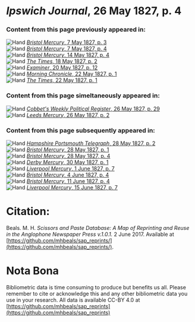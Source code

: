 # *Ipswich Journal*, 26 May 1827, p. 4  
  
### Content from this page previously appeared in:  
![Hand](http://scissorsandpaste.net/wp-content/uploads/2017/06/smallhandpointer.png) [*Bristol Mercury*, 7 May 1827, p. 3](https://mhbeals.github.io/sap_html/Bristol-Mercury/Bristol-Mercury-7-May-1827-p-3)  
![Hand](http://scissorsandpaste.net/wp-content/uploads/2017/06/smallhandpointer.png) [*Bristol Mercury*, 7 May 1827, p. 4](https://mhbeals.github.io/sap_html/Bristol-Mercury/Bristol-Mercury-7-May-1827-p-4)  
![Hand](http://scissorsandpaste.net/wp-content/uploads/2017/06/smallhandpointer.png) [*Bristol Mercury*, 14 May 1827, p. 4](https://mhbeals.github.io/sap_html/Bristol-Mercury/Bristol-Mercury-14-May-1827-p-4)  
![Hand](http://scissorsandpaste.net/wp-content/uploads/2017/06/smallhandpointer.png) [*The Times*, 18 May 1827, p. 2](https://mhbeals.github.io/sap_html/The-Times/The-Times-18-May-1827-p-2)  
![Hand](http://scissorsandpaste.net/wp-content/uploads/2017/06/smallhandpointer.png) [*Examiner*, 20 May 1827, p. 12](https://mhbeals.github.io/sap_html/Examiner/Examiner-20-May-1827-p-12)  
![Hand](http://scissorsandpaste.net/wp-content/uploads/2017/06/smallhandpointer.png) [*Morning Chronicle*, 22 May 1827, p. 1](https://mhbeals.github.io/sap_html/Morning-Chronicle/Morning-Chronicle-22-May-1827-p-1)  
![Hand](http://scissorsandpaste.net/wp-content/uploads/2017/06/smallhandpointer.png) [*The Times*, 22 May 1827, p. 1](https://mhbeals.github.io/sap_html/The-Times/The-Times-22-May-1827-p-1)  
  
### Content from this page simeltaneously appeared in:  
![Hand](http://scissorsandpaste.net/wp-content/uploads/2017/06/smallhandpointer.png) [*Cobbet's Weekly Political Register*, 26 May 1827, p. 29](https://mhbeals.github.io/sap_html/Cobbet's-Weekly-Political-Register/Cobbet's-Weekly-Political-Register-26-May-1827-p-29)  
![Hand](http://scissorsandpaste.net/wp-content/uploads/2017/06/smallhandpointer.png) [*Leeds Mercury*, 26 May 1827, p. 2](https://mhbeals.github.io/sap_html/Leeds-Mercury/Leeds-Mercury-26-May-1827-p-2)  
  
### Content from this page subsequently appeared in:  
![Hand](http://scissorsandpaste.net/wp-content/uploads/2017/06/smallhandpointer.png) [*Hampshire Portsmouth Telegraph*, 28 May 1827, p. 2](https://mhbeals.github.io/sap_html/Hampshire-Portsmouth-Telegraph/Hampshire-Portsmouth-Telegraph-28-May-1827-p-2)  
![Hand](http://scissorsandpaste.net/wp-content/uploads/2017/06/smallhandpointer.png) [*Bristol Mercury*, 28 May 1827, p. 1](https://mhbeals.github.io/sap_html/Bristol-Mercury/Bristol-Mercury-28-May-1827-p-1)  
![Hand](http://scissorsandpaste.net/wp-content/uploads/2017/06/smallhandpointer.png) [*Bristol Mercury*, 28 May 1827, p. 4](https://mhbeals.github.io/sap_html/Bristol-Mercury/Bristol-Mercury-28-May-1827-p-4)  
![Hand](http://scissorsandpaste.net/wp-content/uploads/2017/06/smallhandpointer.png) [*Derby Mercury*, 30 May 1827, p. 1](https://mhbeals.github.io/sap_html/Derby-Mercury/Derby-Mercury-30-May-1827-p-1)  
![Hand](http://scissorsandpaste.net/wp-content/uploads/2017/06/smallhandpointer.png) [*Liverpool Mercury*, 1 June 1827, p. 7](https://mhbeals.github.io/sap_html/Liverpool-Mercury/Liverpool-Mercury-1-June-1827-p-7)  
![Hand](http://scissorsandpaste.net/wp-content/uploads/2017/06/smallhandpointer.png) [*Bristol Mercury*, 4 June 1827, p. 4](https://mhbeals.github.io/sap_html/Bristol-Mercury/Bristol-Mercury-4-June-1827-p-4)  
![Hand](http://scissorsandpaste.net/wp-content/uploads/2017/06/smallhandpointer.png) [*Bristol Mercury*, 11 June 1827, p. 4](https://mhbeals.github.io/sap_html/Bristol-Mercury/Bristol-Mercury-11-June-1827-p-4)  
![Hand](http://scissorsandpaste.net/wp-content/uploads/2017/06/smallhandpointer.png) [*Liverpool Mercury*, 15 June 1827, p. 7](https://mhbeals.github.io/sap_html/Liverpool-Mercury/Liverpool-Mercury-15-June-1827-p-7)  


# Citation: 

Beals. M. H. *Scissors and Paste Database: A Map of Reprinting and Reuse in the Anglophone Newspaper Press v.1.0.1.* 2 June 2017. Available at [https://github.com/mhbeals/sap_reprints/](https://github.com/mhbeals/sap_reprints/). 

# Nota Bona

Bibliometric data is time consuming to produce but benefits us all. Please remember to cite or acknowledge this and any other bibliometric data you use in your research. All data is available CC-BY 4.0 at [https://github.com/mhbeals/sap_reprints](https://github.com/mhbeals/sap_reprints)